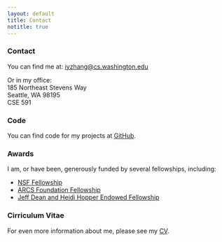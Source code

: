 ```yaml
---
layout: default
title: Contact
notitle: true
---
```


### Contact
You can find me at: iyzhang@cs.washington.edu  

Or in my office:  
185 Northeast Stevens Way  
Seattle, WA  98195  
CSE 591

### Code
You can find code for my projects at [GitHub](https://github.com/iyzhang/).

### Awards
I am, or have been, generously funded by several fellowships, including:

- [NSF Fellowship](http://www.nsfgrfp.org/)
- [ARCS Foundation Fellowship](http://www.seattlearcsfoundation.org/)
- [Jeff Dean and Heidi Hopper Endowed Fellowship](http://www.cs.washington.edu/education/grad/current/GradFellowships/Dean-Hopper.html)

### Cirriculum Vitae
For even more information about me, please see my [CV](cv/cv.pdf).